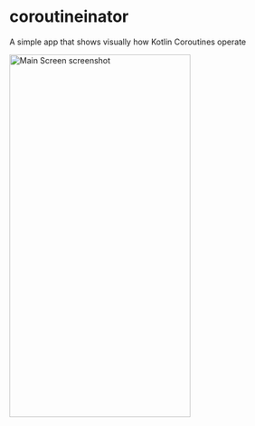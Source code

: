 # coroutineinator
A simple app that shows visually how Kotlin Coroutines operate

<div>
  <img align="center" src="coroutine-inator.gif" alt="Main Screen screenshot" height="640" width="320">
</div>
